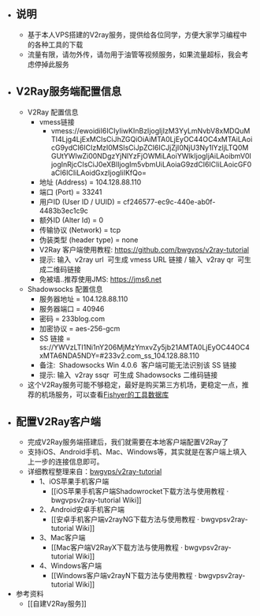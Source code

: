 - ## 说明
	- 基于本人VPS搭建的V2ray服务，提供给各位同学，方便大家学习编程中的各种工具的下载
	- 流量有限，请勿外传，请勿用于油管等视频服务，如果流量超标，我会考虑停掉此服务
- ## V2Ray服务端配置信息
	- V2Ray 配置信息
		- vmess链接
			- vmess://ewoidiI6ICIyIiwKInBzIjogIjIzM3YyLmNvbV8xMDQuMTI4Ljg4LjExMCIsCiJhZGQiOiAiMTA0LjEyOC44OC4xMTAiLAoicG9ydCI6ICIzMzI0MSIsCiJpZCI6ICJjZjI0NjU3Ny1lYzljLTQ0MGUtYWIwZi00NDgzYjNlYzFjOWMiLAoiYWlkIjogIjAiLAoibmV0IjogInRjcCIsCiJ0eXBlIjogIm5vbmUiLAoiaG9zdCI6ICIiLAoicGF0aCI6ICIiLAoidGxzIjogIiIKfQo=
		- 地址 (Address) = 104.128.88.110
		- 端口 (Port) = 33241
		- 用户ID (User ID / UUID) = cf246577-ec9c-440e-ab0f-4483b3ec1c9c
		- 额外ID (Alter Id) = 0
		- 传输协议 (Network) = tcp
		- 伪装类型 (header type) = none
		- V2Ray 客户端使用教程: https://github.com/bwgvps/v2ray-tutorial
		- 提示: 输入  v2ray url  可生成 vmess URL 链接 / 输入  v2ray qr  可生成二维码链接
		- 免被墙..推荐使用JMS: https://jms6.net
	- Shadowsocks 配置信息
		- 服务器地址 = 104.128.88.110
		- 服务器端口 = 40946
		- 密码 = 233blog.com
		- 加密协议 = aes-256-gcm
		- SS 链接 = ss://YWVzLTI1Ni1nY206MjMzYmxvZy5jb21AMTA0LjEyOC44OC4xMTA6NDA5NDY=#233v2.com_ss_104.128.88.110
		- 备注:  Shadowsocks Win 4.0.6  客户端可能无法识别该 SS 链接
		- 提示: 输入  v2ray ssqr  可生成 Shadowsocks 二维码链接
	- 这个V2Ray服务可能不够稳定，最好是购买第三方机场，更稳定一点，推荐的机场服务，可以查看[Fishyer的工具数据库](https://www.notion.so/fishyer/Fishyer-708f0570fbec4dcc896cadabcd2d0c9a )
- ## 配置V2Ray客户端
	- 完成V2Ray服务端搭建后，我们就需要在本地客户端配置V2Ray了
	- 支持iOS、Android手机、Mac、Windows等，其实就是在客户端上填入上一步的连接信息即可。
	- 详细教程整理来自：[bwgvps/v2ray-tutorial](https://github.com/bwgvps/v2ray-tutorial)
		- 1、iOS苹果手机客户端
			- [[iOS苹果手机客户端Shadowrocket下载方法与使用教程 · bwgvpsv2ray-tutorial Wiki]]
		- 2、Android安卓手机客户端
			- [[安卓手机客户端v2rayNG下载方法与使用教程 · bwgvpsv2ray-tutorial Wiki]]
		- 3、Mac客户端
			- [[Mac客户端V2RayX下载方法与使用教程 · bwgvpsv2ray-tutorial Wiki]]
		- 4、Windows客户端
			- [[Windows客户端v2rayN下载方法与使用教程 · bwgvpsv2ray-tutorial Wiki]]
- 参考资料
	- [[自建V2Ray服务]]